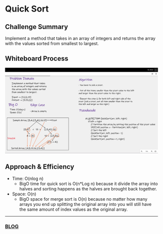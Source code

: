 # Quick Sort

## Challenge Summary
Implement a method that takes in an array of integers and returns the array with the values sorted from smallest to largest.

## Whiteboard Process
![Whiteboard](Assest/Whiteboard.PNG)
## Approach & Efficiency
- Time: O(nlog n)
    - BigO time for quick sort is O(n*Log n) because it divide the array into halves and sorting happens as the halves are 
    brought back together.
- Space: O(n)
    - BigO space for merge sort is O(n) because no matter how many arrays you end up splitting the original array into you 
    will still have the same amount of index values as the original array.
---

### [BLOG](BLOG.md)